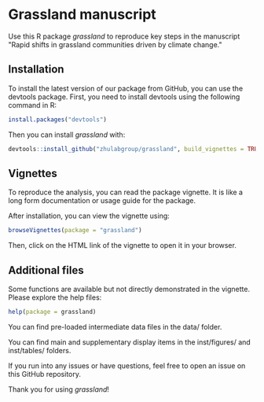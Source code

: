 # Grassland manuscript

Use this R package _grassland_ to reproduce key steps in the manuscript "Rapid shifts in grassland communities driven by climate change."

## Installation
To install the latest version of our package from GitHub, you can use the devtools package. First, you need to install devtools using the following command in R:
```R
install.packages("devtools")
```

Then you can install _grassland_ with:
```R
devtools::install_github("zhulabgroup/grassland", build_vignettes = TRUE)
```

## Vignettes
To reproduce the analysis, you can read the package vignette. It is like a long form documentation or usage guide for the package.

After installation, you can view the vignette using:
```R
browseVignettes(package = "grassland")
```

Then, click on the HTML link of the vignette to open it in your browser.

## Additional files
Some functions are available but not directly demonstrated in the vignette. Please explore the help files:
```R
help(package = grassland)
```

You can find pre-loaded intermediate data files in the data/ folder.

You can find main and supplementary display items in the inst/figures/ and inst/tables/ folders.


If you run into any issues or have questions, feel free to open an issue on this GitHub repository. 

Thank you for using _grassland_!
